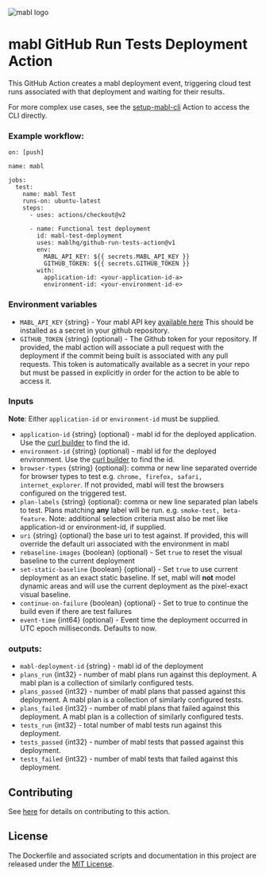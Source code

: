![mabl logo](https://avatars3.githubusercontent.com/u/25963599?s=100&v=4)

# mabl GitHub Run Tests Deployment Action

This GitHub Action creates a mabl deployment event, triggering cloud
test runs associated with that deployment and waiting for their results.

For more complex use cases, see the [setup-mabl-cli](https://github.com/marketplace/actions/setup-mabl-cli) Action to access the CLI directly.

### Example workflow:

```
on: [push]

name: mabl

jobs:
  test:
    name: mabl Test
    runs-on: ubuntu-latest
    steps:
      - uses: actions/checkout@v2

      - name: Functional test deployment
        id: mabl-test-deployment
        uses: mablhq/github-run-tests-action@v1
        env:
          MABL_API_KEY: ${{ secrets.MABL_API_KEY }}
          GITHUB_TOKEN: ${{ secrets.GITHUB_TOKEN }}
        with:
          application-id: <your-application-id-a>
          environment-id: <your-environment-id-e>
```

### Environment variables

- `MABL_API_KEY` {string} - Your mabl API key
  [available here](https://app.mabl.com/workspaces/-/settings/apis) This should
  be installed as a secret in your github repository.
- `GITHUB_TOKEN` {string} (optional) - The Github token for your repository. If
  provided, the mabl action will associate a pull request with the deployment if
  the commit being built is associated with any pull requests. This token is
  automatically available as a secret in your repo but must be passed in
  explicitly in order for the action to be able to access it.

### Inputs

**Note**: Either `application-id` or `environment-id` must be supplied.

- `application-id` {string} (optional) - mabl id for the deployed application.
  Use the
  [curl builder](https://app.mabl.com/workspaces/-/settings/apis#api-docs-selector-dropdown-button)
  to find the id.
- `environment-id` {string} (optional) - mabl id for the deployed environment.
  Use the
  [curl builder](https://app.mabl.com/workspaces/-/settings/apis#api-docs-selector-dropdown-button)
  to find the id.
- `browser-types` {string} {optional}: comma or new line separated override for browser
  types to test e.g. `chrome, firefox, safari, internet_explorer`. If not
  provided, mabl will test the browsers configured on the triggered test.
- `plan-labels` {string} {optional}: comma or new line separated plan labels to test. Plans matching **any** label will be run. e.g. `smoke-test, beta-feature`. Note: additional selection criteria must also be met like application-id or environment-id, if supplied.
- `uri` {string} {optional} the base uri to test against. If provided, this will
  override the default uri associated with the environment in mabl
- `rebaseline-images` {boolean} (optional) - Set `true` to reset the visual
  baseline to the current deployment
- `set-static-baseline` {boolean} {optional} - Set `true` to use current
  deployment as an exact static baseline. If set, mabl will **not** model
  dynamic areas and will use the current deployment as the pixel-exact visual
  baseline.
- `continue-on-failure` {boolean} {optional} - Set to true to continue the build
  even if there are test failures
- `event-time` {int64} (optional) - Event time the deployment occurred in UTC
  epoch milliseconds. Defaults to now.

### outputs:

- `mabl-deployment-id` {string} - mabl id of the deployment
- `plans_run` {int32} - number of mabl plans run against this deployment. A mabl
  plan is a collection of similarly configured tests.
- `plans_passed` {int32} - number of mabl plans that passed against this
  deployment. A mabl plan is a collection of similarly configured tests.
- `plans_failed` {int32} - number of mabl plans that failed against this
  deployment. A mabl plan is a collection of similarly configured tests.
- `tests_run` {int32} - total number of mabl tests run against this deployment.
- `tests_passed` {int32} - number of mabl tests that passed against this
  deployment.
- `tests_failed` {int32} - number of mabl tests that failed against this
  deployment.


## Contributing

See [here](CONTRIBUTING.md) for details on contributing to this action.

## License

The Dockerfile and associated scripts and documentation in this project are
released under the [MIT License](LICENSE).
